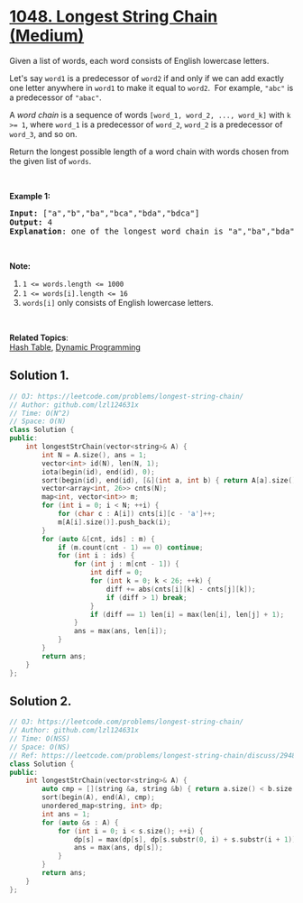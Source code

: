 # [1048. Longest String Chain (Medium)](https://leetcode.com/problems/longest-string-chain/)

<p>Given a list of words, each word consists of English lowercase letters.</p>

<p>Let's say <code>word1</code> is a predecessor of <code>word2</code>&nbsp;if and only if we can add exactly one letter anywhere in <code>word1</code> to make it equal to <code>word2</code>.&nbsp; For example,&nbsp;<code>"abc"</code>&nbsp;is a predecessor of <code>"abac"</code>.</p>

<p>A <em>word chain&nbsp;</em>is a sequence of words <code>[word_1, word_2, ..., word_k]</code>&nbsp;with <code>k &gt;= 1</code>,&nbsp;where <code>word_1</code> is a predecessor of <code>word_2</code>, <code>word_2</code> is a predecessor of <code>word_3</code>, and so on.</p>

<p>Return the longest possible length of a word chain with words chosen from the given list of <code>words</code>.</p>

<p>&nbsp;</p>

<p><strong>Example 1:</strong></p>

<pre><strong>Input: </strong><span id="example-input-1-1">["a","b","ba","bca","bda","bdca"]</span>
<strong>Output: </strong><span id="example-output-1">4
<strong>Explanation</strong>: one of </span>the longest word chain is "a","ba","bda","bdca".
</pre>

<p>&nbsp;</p>

<p><strong>Note:</strong></p>

<ol>
	<li><code>1 &lt;= words.length &lt;= 1000</code></li>
	<li><code>1 &lt;= words[i].length &lt;= 16</code></li>
	<li><code>words[i]</code> only consists of English lowercase letters.</li>
</ol>

<div>
<p>&nbsp;</p>
</div>

**Related Topics**:  
[Hash Table](https://leetcode.com/tag/hash-table/), [Dynamic Programming](https://leetcode.com/tag/dynamic-programming/)

## Solution 1.

```cpp
// OJ: https://leetcode.com/problems/longest-string-chain/
// Author: github.com/lzl124631x
// Time: O(N^2)
// Space: O(N)
class Solution {
public:
    int longestStrChain(vector<string>& A) {
        int N = A.size(), ans = 1;
        vector<int> id(N), len(N, 1);
        iota(begin(id), end(id), 0);
        sort(begin(id), end(id), [&](int a, int b) { return A[a].size() < A[b].size(); });
        vector<array<int, 26>> cnts(N);
        map<int, vector<int>> m;
        for (int i = 0; i < N; ++i) {
            for (char c : A[i]) cnts[i][c - 'a']++;
            m[A[i].size()].push_back(i);
        }
        for (auto &[cnt, ids] : m) {
            if (m.count(cnt - 1) == 0) continue;
            for (int i : ids) {
                for (int j : m[cnt - 1]) {
                    int diff = 0;
                    for (int k = 0; k < 26; ++k) {
                        diff += abs(cnts[i][k] - cnts[j][k]);
                        if (diff > 1) break;
                    }
                    if (diff == 1) len[i] = max(len[i], len[j] + 1);
                }
                ans = max(ans, len[i]);
            }
        }
        return ans;
    }
};
```

## Solution 2.

```cpp
// OJ: https://leetcode.com/problems/longest-string-chain/
// Author: github.com/lzl124631x
// Time: O(NSS)
// Space: O(NS)
// Ref: https://leetcode.com/problems/longest-string-chain/discuss/294890/C%2B%2BJavaPython-DP-Solution
class Solution {
public:
    int longestStrChain(vector<string>& A) {
        auto cmp = [](string &a, string &b) { return a.size() < b.size(); };
        sort(begin(A), end(A), cmp);
        unordered_map<string, int> dp;
        int ans = 1;
        for (auto &s : A) {
            for (int i = 0; i < s.size(); ++i) {
                dp[s] = max(dp[s], dp[s.substr(0, i) + s.substr(i + 1)] + 1);
                ans = max(ans, dp[s]);
            }
        }
        return ans;
    }
};
```